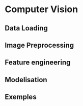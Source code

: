 # Computer Vision

## Data Loading

## Image Preprocessing

## Feature engineering

## Modelisation

## Exemples